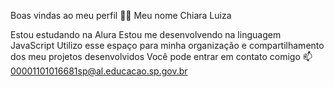 Boas vindas ao meu perfil 💙💙
Meu nome Chiara Luiza

Estou estudando na Alura
Estou me desenvolvendo na linguagem JavaScript
Utilizo esse espaço para minha organização e compartilhamento dos meu projetos desenvolvidos
Você pode entrar em contato comigo 📫 00001101016681sp@al.educacao.sp.gov.br
